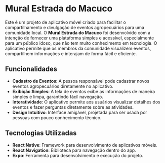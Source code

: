 # Mural Estrada do Macuco

Este é um projeto de aplicativo móvel criado para facilitar o compartilhamento e divulgação de eventos agropecuários para uma comunidade local. O **Mural Estrada do Macuco** foi desenvolvido com a intenção de fornecer uma plataforma simples e acessível, especialmente para um público idoso, que não tem muito conhecimento em tecnologia. O aplicativo permite que os membros da comunidade visualizem eventos, compartilhem informações e interajam de forma fácil e eficiente.

## Funcionalidades

- **Cadastro de Eventos**: A pessoa responsável pode cadastrar novos eventos agropecuários diretamente no aplicativo.
- **Exibição Simples**: A tela de eventos exibe as informações de maneira simples e limpa, garantindo fácil navegação.
- **Interatividade**: O aplicativo permite aos usuários visualizar detalhes dos eventos e fazer perguntas diretamente sobre as atividades.
- **Design Intuitivo**: Interface amigável, projetada para ser usada por pessoas com pouco conhecimento técnico.

## Tecnologias Utilizadas

- **React Native**: Framework para desenvolvimento de aplicativos móveis.
- **React Navigation**: Biblioteca para navegação dentro do app.
- **Expo**: Ferramenta para desenvolvimento e execução do projeto.
